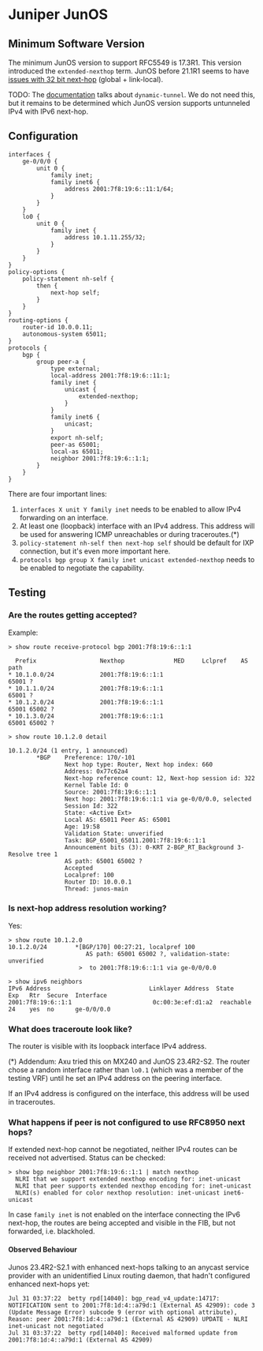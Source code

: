 # Juniper JunOS

## Minimum Software Version

The minimum JunOS version to support RFC5549 is 17.3R1. This version introduced the `extended-nexthop` term.
JunOS before 21.1R1 seems to have [issues with 32 bit next-hop](https://github.com/gacybercenter/kinetic/issues/78) (global + link-local).

TODO: The [documentation](https://www.juniper.net/documentation/us/en/software/junos/bgp/topics/topic-map/multiprotocol-bgp.html#id-understanding-redistribution-of-ipv4-routes-with-ipv6-next-hop-into-bgp) talks about `dynamic-tunnel`. We do not need this, but it remains to be determined which JunOS version supports untunneled IPv4 with IPv6 next-hop.

## Configuration

```
interfaces {
    ge-0/0/0 {
        unit 0 {
            family inet;
            family inet6 {
                address 2001:7f8:19:6::11:1/64;
            }
        }
    }
    lo0 {
        unit 0 {
            family inet {
                address 10.1.11.255/32; 
            }
        }
    }
}
policy-options {
    policy-statement nh-self {
        then {
            next-hop self;
        }
    }
}
routing-options {
    router-id 10.0.0.11;
    autonomous-system 65011;
}
protocols {
    bgp {
        group peer-a {
            type external;
            local-address 2001:7f8:19:6::11:1;
            family inet {
                unicast {
                    extended-nexthop;
                }
            }
            family inet6 {
                unicast;
            }
            export nh-self;
            peer-as 65001;
            local-as 65011;
            neighbor 2001:7f8:19:6::1:1;
        }
    }
}
```

There are four important lines:

1. `interfaces X unit Y family inet` needs to be enabled to allow IPv4 forwarding on an interface.
2. At least one (loopback) interface with an IPv4 address. This address will be used for answering ICMP unreachables or during traceroutes.(*)
3. `policy-statement nh-self then next-hop self` should be default for IXP connection, but it's even more important here.
4. `protocols bgp group X family inet unicast extended-nexthop` needs to be enabled to negotiate the capability.

## Testing

### Are the routes getting accepted?

Example:

```
> show route receive-protocol bgp 2001:7f8:19:6::1:1 

  Prefix                  Nexthop              MED     Lclpref    AS path
* 10.1.0.0/24             2001:7f8:19:6::1:1                      65001 ?
* 10.1.1.0/24             2001:7f8:19:6::1:1                      65001 ?
* 10.1.2.0/24             2001:7f8:19:6::1:1                      65001 65002 ?
* 10.1.3.0/24             2001:7f8:19:6::1:1                      65001 65002 ?

> show route 10.1.2.0 detail 

10.1.2.0/24 (1 entry, 1 announced)
        *BGP    Preference: 170/-101
                Next hop type: Router, Next hop index: 660
                Address: 0x77c62a4
                Next-hop reference count: 12, Next-hop session id: 322
                Kernel Table Id: 0
                Source: 2001:7f8:19:6::1:1
                Next hop: 2001:7f8:19:6::1:1 via ge-0/0/0.0, selected
                Session Id: 322
                State: <Active Ext>
                Local AS: 65011 Peer AS: 65001
                Age: 19:58 
                Validation State: unverified 
                Task: BGP_65001_65011.2001:7f8:19:6::1:1
                Announcement bits (3): 0-KRT 2-BGP_RT_Background 3-Resolve tree 1 
                AS path: 65001 65002 ? 
                Accepted
                Localpref: 100
                Router ID: 10.0.0.1
                Thread: junos-main 
```

### Is next-hop address resolution working?

Yes:

```
> show route 10.1.2.0
10.1.2.0/24        *[BGP/170] 00:27:21, localpref 100
                      AS path: 65001 65002 ?, validation-state: unverified
                    >  to 2001:7f8:19:6::1:1 via ge-0/0/0.0

> show ipv6 neighbors 
IPv6 Address                            Linklayer Address  State       Exp   Rtr  Secure  Interface
2001:7f8:19:6::1:1                       0c:00:3e:ef:d1:a2  reachable   24    yes  no      ge-0/0/0.0
```

### What does traceroute look like?

The router is visible with its loopback interface IPv4 address.

(*) Addendum: Axu tried this on MX240 and JunOS 23.4R2-S2. The router chose a random interface rather than `lo0.1` (which was a member of the testing VRF) until he set an IPv4 address on the peering interface.

If an IPv4 address is configured on the interface, this address will be used in traceroutes.

### What happens if peer is not configured to use RFC8950 next hops?

If extended next-hop cannot be negotiated, neither IPv4 routes can be received not advertised. Status can be checked:

```
> show bgp neighbor 2001:7f8:19:6::1:1 | match nexthop 
  NLRI that we support extended nexthop encoding for: inet-unicast
  NLRI that peer supports extended nexthop encoding for: inet-unicast
  NLRI(s) enabled for color nexthop resolution: inet-unicast inet6-unicast
```

In case `family inet` is not enabled on the interface connecting the IPv6 next-hop, the routes are being accepted and visible in the FIB, but not forwarded, i.e. blackholed.

#### Observed Behaviour

Junos 23.4R2-S2.1 with enhanced next-hops talking to an anycast service provider with an unidentified Linux routing daemon, that hadn't configured enhanced next-hops yet:
```
Jul 31 03:37:22  betty rpd[14040]: bgp_read_v4_update:14717: NOTIFICATION sent to 2001:7f8:1d:4::a79d:1 (External AS 42909): code 3 (Update Message Error) subcode 9 (error with optional attribute), Reason: peer 2001:7f8:1d:4::a79d:1 (External AS 42909) UPDATE - NLRI inet-unicast not negotiated
Jul 31 03:37:22  betty rpd[14040]: Received malformed update from 2001:7f8:1d:4::a79d:1 (External AS 42909)
```
